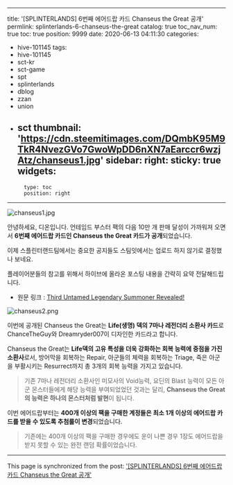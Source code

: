 
---
title: '[SPLINTERLANDS] 6번째 에어드랍 카드 Chanseus the Great 공개'
permlink: splinterlands-6-chanseus-the-great
catalog: true
toc_nav_num: true
toc: true
position: 9999
date: 2020-06-13 04:11:30
categories:
- hive-101145
tags:
- hive-101145
- sct-kr
- sct-game
- spt
- splinterlands
- dblog
- zzan
- union
- sct
thumbnail: 'https://cdn.steemitimages.com/DQmbK95M9TkR4NvezGVo7GwoWpDD6nXN7aEarccr6wzjAtz/chanseus1.jpg'
sidebar:
    right:
        sticky: true
widgets:
    -
        type: toc
        position: right
---


![chanseus1.jpg](https://cdn.steemitimages.com/DQmbK95M9TkR4NvezGVo7GwoWpDD6nXN7aEarccr6wzjAtz/chanseus1.jpg)

안녕하세요, 디온입니다. 언테임드 부스터 팩의 다음 10만 개 판매 달성이 가까워져 오면서 **6번째 에어드랍 카드인 Chanseus the Great 카드가 공개**되었습니다.

이제 스플린터랜드팀에서는 중요한 공지들도 스팀잇에서는 업로드 하지 않기로 결정했나 보네요. 

플레이어분들의 참고를 위해서 하이브에 올라온 포스팅 내용을 간략히 요약 전달해드립니다.


- 원문 링크 : [Third Untamed Legendary Summoner Revealed!](https://peakd.com/splinterlands/@splinterlands/third-untamed-legendary-summoner-revealed)



![chanseus2.png](https://cdn.steemitimages.com/DQmd1csH39sqMwj9YGts1suGsWHU3LzTFTK1bBToQRztwcw/chanseus2.png)

이번에 공개된 Chanseus the Great는 **Life(생명) 덱의 7마나 레전더리 소환사 카드**로 ChanceTheGuy와 Dreamryder007이 디자인한 카드라고 합니다.

Chanseus the Great는 **Life덱의 고유 특성을 더욱 강화하는 회복 능력에 중점을 가진 소환사**로서, 방어막을 회복하는 Repair, 아군들의 체력을 회복하는 Triage, 죽은 아군을 부활시키는 Resurrect까지 총 3개의 회복 능력을 가지고 있습니다.

> 기존 7마나 레전더리 소환사인 미모사의 Void능력, 요딘의 Blast 능력이 모든 아군 몬스터들에게 해당 능력을 부여되었었던 것과는 달리, **Chanseus the Great의 능력은 하나의 몬스터처럼 발현**이 됩니다.


이번 에어드랍부터는 **400개 이상의 팩을 구매한 계정들은 최소 1개 이상의 에어드랍 카드를 받을 수 있도록 추첨룰이 변경**되었습니다.

> 기존에는 400개 이상의 팩을 구매한 경우에도 운이 나쁜 경우 1장도 에어드랍을 받지 못할 수 있는 완전 랜덤 확률이었습니다.

- - -

This page is synchronized from the post: ['[SPLINTERLANDS] 6번째 에어드랍 카드 Chanseus the Great 공개'](https://steemit.com/@donekim/splinterlands-6-chanseus-the-great)
